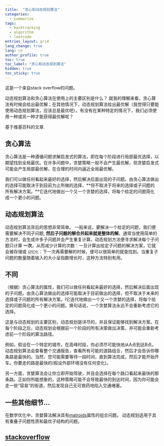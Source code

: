 ```yaml
---
title:  "贪心和动态规划算法"
categories:
  - summarize
tags: 
  - backtracking
  - algorithm
  - leetcode
entries_layout: grid
lang_change: true
lang: cn
author_profile: true
toc: true
toc_label: "贪心和动态规划算法"
hidden: true
toc_sticky: true
---
```


这是一个来自stack overflow的问题。

动态规划算法和贪心算法在使用上的主要区别是什么？
就我的理解来看，贪心算法有时候会给出最优解；在其他情况下，动态规划算法给出最优解（我觉得只要能使用动态规划算法，应该总是最优吧）。有没有在某种特定的情况下，我们必须使用一种或另一种才能获得最优解呢？

基于维基百科的文章.

## 贪心算法

贪心算法是一种遵循问题求解启发式的算法，即在每个阶段进行局部最优选择，以期望找到全局最优。在许多问题中，贪婪策略一般不会产生最优解，但贪婪启发式可能会产生局部最优解，在合理的时间内逼近全局最优解。

我们可以做任何看起来最好的选择，然后解决后面出现的子问题。由贪心算法做出的选择可能取决于到目前为止所做的选择，**但不取决于将来的选择或子问题的所有解决方案。**它迭代地做出一个又一个贪婪的选择，将每个给定的问题简化成一个更小的问题。

## 动态规划算法

动态规划算法背后的思想非常简单。 一般来说，要解决一个给定的问题，我们便需要解决不同子问题, **然后子问题的解合并起来就是整体的解**。通常当使用简单的方法时，会生成许多子问题并会产生重复计算。动态规划方法便寻求解决每个子问题只计算 **一次**，从而减少计算的次数：一旦计算出给定子问题的解决方案，它就会被存储或 `记忆化`：下一次再需要解的时候，便可以很简单的就查找到。当重复子问题的数量随着输入的大小呈指数增长时，这种方法特别有用。

## 不同

（根据）贪心算法的属性，我们可以做任何看起来最好的选择，然后解决后面出现的子问题。由贪心算法做出的选择可能取决于目前做出的选择，但不取决于未来的选择或子问题的所有解决方案。I它迭代地做出一个又一个贪婪的选择，将每个给定的问题简化成一个更小的问题。换句话说，一个贪婪算法永远不会重新考虑它的选择。

这是与动态规划的主要区别，动态规划是详尽的，并且保证能够找到解决方案。在每个阶段之后，动态规划会根据前一个阶段的所有决策做出决策，并可能会重新考虑前一个阶段的算法路径。

例如，假设在一个特定的城市，在高峰时段，你必须尽可能快地从A点到达B点。动态规划算法会查看整个交通报告，查看所有可能的道路组合，然后才会告诉你哪条路是最快的。当然，您可能需要等待一段时间，直到算法完成，然后才能开始开车。你要走的路是最快的(假设外部环境没有任何变化)。

另一方面，贪婪算法会让你立即开始驾驶，并且会选择在每个路口看起来最快的那条路。正如你所能想象的，这种策略可能不会导致最快的到达时间，因为你可能会走一些“容易”的街道，然后发现自己无可救药地陷入交通堵塞。

## 一些其他细节…

在数学优化中，贪婪算法解决具有[matroids](https://en.wikipedia.org/wiki/Matroid)属性的组合问题。 动态规划适用于具有重叠子问题性质和最优子结构的问题。

## [stackoverflow](https://stackoverflow.com/questions/16690249/what-is-the-difference-between-dynamic-programming-and-greedy-approach)